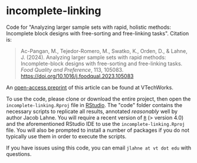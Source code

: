 # incomplete-linking

Code for "Analyzing larger sample sets with rapid, holistic methods: Incomplete block designs with free-sorting and free-linking tasks".  Citation is:

> Ac-Pangan, M., Tejedor-Romero, M., Swatko, K., Orden, D., & Lahne, J. (2024). Analyzing larger sample sets with rapid methods: Incomplete-block designs with free-sorting and free-linking tasks. *Food Quality and Preference*, 113, 105083. https://doi.org/10.1016/j.foodqual.2023.105083

An [open-access preprint](https://hdl.handle.net/10919/117346) of this article can be found at VTechWorks.

To use the code, please clone or download the entire project, then open the `incomplete-linking.Rproj` file in [RStudio](https://posit.co/products/open-source/rstudio/).  The "code" folder contains the necessary scripts to replicate all results, annotated *reasonably* well by author Jacob Lahne.  You will require a recent version of [`R`](https://cran.r-project.org/) (> version 4.0) and the aforementioned RStudio IDE to use the `incomplete-linking.Rproj` file.  You will also be prompted to install a number of packages if you do not typically use them in order to execute the scripts.

If you have issues using this code, you can email `jlahne at vt dot edu` with questions.
